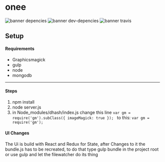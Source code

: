 # onee #
![banner depencies](https://david-dm.org/julian2400/onee.svg)
![banner dev-depencies](https://david-dm.org/julian2400/onee/dev-status.svg)
![banner travis](https://api.travis-ci.org/julian2400/onee.svg)
## Setup ##
#### Requirements ####
- Graphicsmagick
- gulp
- node
- mongodb

---
#### Steps ####
1. npm install
2. node server.js
3. in Node_modules/dhash/index.js
change this line
``var gm = require('gm').subClass({
                   	imageMagick: true
                   });
                   ``
to this:
``var gm = require('gm');``

#### UI Changes ####
The Ui is build with React and Redux for State,
after Changes to it the bundle.js has to be recreated,
to do that type gulp bundle in the project root or use gulp and let the filewatcher do its thing
